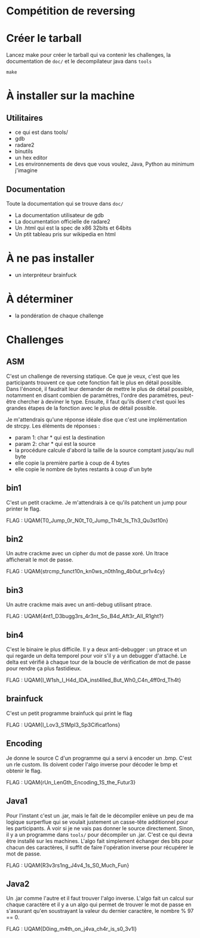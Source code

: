 # Compétition de reversing

# Créer le tarball

Lancez make pour créer le tarball qui va contenir les challenges, la documentation de `doc/` et le decompilateur java dans `tools`

```
make
```


# À installer sur la machine

## Utilitaires
- ce qui est dans tools/ 
- gdb
- radare2
- binutils
- un hex editor
- Les environnements de devs que vous voulez, Java, Python au minimum j'imagine

## Documentation
Toute la documentation qui se trouve dans `doc/`
- La documentation utilisateur de gdb
- La documentation officielle de radare2
- Un .html qui est la spec de x86 32bits et 64bits
- Un ptit tableau pris sur wikipedia en html

# À ne pas installer
- un interpréteur brainfuck
 
# À déterminer
- la pondération de chaque challenge

# Challenges

## ASM

C'est un challenge de reversing statique. Ce que je veux, c'est que les participants trouvent ce que cete fonction fait le plus en détail possible. Dans l'énoncé, il faudrait leur demander de mettre le plus de détail possible, notamment en disant combien de paramètres, l'ordre des paramètres, peut-être chercher à deviner le type. Ensuite, il faut qu'ils disent c'est quoi les grandes étapes de la fonction avec le plus de détail possible. 

Je m'attendrais qu'une réponse idéale dise que c'est une implémentation de strcpy. 
Les éléments de réponses :
* param 1: char * qui est la destination
* param 2: char * qui est la source
* la procédure calcule d'abord la taille de la source comptant jusqu'au null byte
* elle copie la première partie à coup de 4 bytes
* elle copie le nombre de bytes restants à coup d'un byte

## bin1
C'est un petit crackme. Je m'attendrais à ce qu'ils patchent un jump pour printer le flag.

FLAG : UQAM{T0_Jump_0r_N0t_T0_Jump_Th4t_1s_Th3_Qu3st10n}

## bin2
Un autre crackme avec un cipher du mot de passe xoré. Un ltrace afficherait le mot de passe.

FLAG : UQAM{strcmp_funct10n_kn0ws_n0th1ng_4b0ut_pr1v4cy}

## bin3
Un autre crackme mais avec un anti-debug utilisant ptrace.

FLAG : UQAM{4nt1_D3bugg3rs_4r3nt_So_B4d_Aft3r_All_R1ght?}

## bin4
C'est le binaire le plus difficile. Il y a deux anti-debugger : un ptrace et un qui regarde un delta temporel pour voir s'il y a un debugger d'attaché. Le delta est vérifié à chaque tour de la boucle de vérification de mot de passe pour rendre ça plus fastidieux.

FLAG : UQAM{I_W1sh_I_H4d_IDA_inst4lled_But_Wh0_C4n_4ff0rd_Th4t}

## brainfuck
C'est un petit programme brainfuck qui print le flag

FLAG : UQAM{I_Lov3_S1Mpl3_Sp3Cificat1ons}

## Encoding
Je donne le source C d'un programme qui a servi à encoder un .bmp. C'est un rle custom. Ils doivent coder l'algo inverse pour décoder le bmp et obtenir le flag.

FLAG : UQAM{rUn_LenGth_Encoding_1S_the_Futur3}

## Java1
Pour l'instant c'est un .jar, mais le fait de le décompiler enlève un peu de ma logique surperflue qui se voulait justement un casse-tête additionnel pour les participants. À voir si je ne vais pas donner le source directement. Sinon, il y a un programme dans `tools/` pour décompiler un .jar. C'est ce qui devra être installé sur les machines. L'algo fait simplement échanger des bits pour chacun des caractères, il suffit de faire l'opération inverse pour récupérer le mot de passe.

FLAG : UQAM{R3v3rs1ng_J4v4_1s_S0_Much_Fun}

## Java2
Un .jar comme l'autre et il faut trouver l'algo inverse. L'algo fait un calcul sur chaque caractère et il y a un algo qui permet de trouver le mot de passe en s'assurant qu'en soustrayant la valeur du dernier caractère, le nombre % 97 == 0.

FLAG : UQAM{D0ing_m4th_on_j4va_ch4r_is_s0_3v1l}



